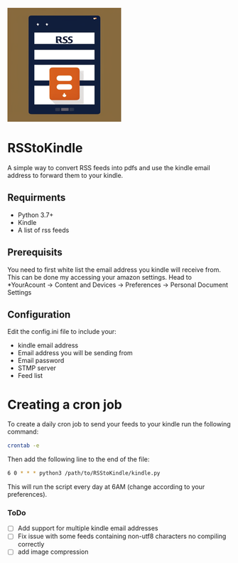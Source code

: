 

![rsskindle](rsskindle.png)
# RSStoKindle
A simple way to convert RSS feeds into pdfs and use the kindle email address to forward them to your kindle.
## Requirments
- Python 3.7+
- Kindle 
- A list of rss feeds

## Prerequisits 
You need to first white list the email address you kindle will receive from. This can be done my accessing your amazon settings.
Head to *YourAcount -> Content and Devices -> Preferences -> Personal Document Settings 

## Configuration

Edit the config.ini file to include your:
- kindle email address
- Email address you will be sending from
- Email password
- STMP server
- Feed list 

# Creating a cron job

To create a daily cron job to send your feeds to your kindle run the following command:
```bash
crontab -e
```
Then add the following line to the end of the file:
```bash
6 0 * * * python3 /path/to/RSStoKindle/kindle.py
```
This will run the script every day at 6AM (change according to your preferences).


### ToDo
- [ ] Add support for multiple kindle email addresses
- [ ] Fix issue with some feeds containing non-utf8 characters no compiling correctly
- [ ] add image compression
